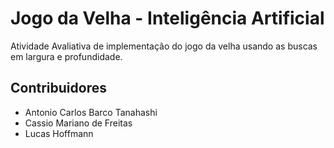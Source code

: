 # Jogo da Velha - Inteligência Artificial
Atividade Avaliativa de implementação do jogo da velha usando as buscas em largura e profundidade.

## Contribuidores

- Antonio Carlos Barco Tanahashi
- Cassio Mariano de Freitas
- Lucas Hoffmann
